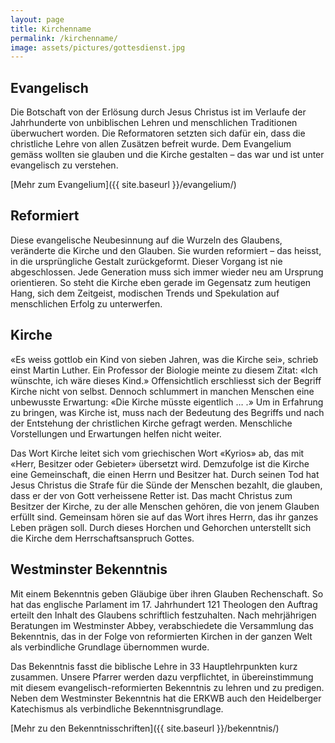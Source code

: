 ```yaml
---
layout: page
title: Kirchenname
permalink: /kirchenname/
image: assets/pictures/gottesdienst.jpg
---
```


## Evangelisch

Die Botschaft von der Erlösung durch Jesus Christus ist im Verlaufe der Jahrhunderte von unbiblischen Lehren und menschlichen Traditionen überwuchert worden. Die Reformatoren setzten sich dafür ein, dass die christliche Lehre von allen Zusätzen befreit wurde. Dem Evangelium gemäss wollten sie glauben und die Kirche gestalten – das war und ist unter evangelisch zu verstehen.

[Mehr zum Evangelium]({{ site.baseurl }}/evangelium/)

## Reformiert

Diese evangelische Neubesinnung auf die Wurzeln des Glaubens, veränderte die Kirche und den Glauben. Sie wurden reformiert – das heisst, in die ursprüngliche Gestalt zurückgeformt. Dieser Vorgang ist nie abgeschlossen. Jede Generation muss sich immer wieder neu am Ursprung orientieren. So steht die Kirche eben gerade im Gegensatz zum heutigen Hang, sich dem Zeitgeist, modischen Trends und Spekulation auf menschlichen Erfolg zu unterwerfen.

## Kirche

«Es weiss gottlob ein Kind von sieben Jahren, was die Kirche sei», schrieb einst Martin Luther. Ein Professor der Biologie meinte zu diesem Zitat: «Ich wünschte, ich wäre dieses Kind.» Offensichtlich erschliesst sich der Begriff Kirche nicht von selbst. Dennoch schlummert in manchen Menschen eine unbewusste Erwartung: «Die Kirche müsste eigentlich … .» Um in Erfahrung zu bringen, was Kirche ist, muss nach der Bedeutung des Begriffs und nach der Entstehung der christlichen Kirche gefragt werden. Menschliche Vorstellungen und Erwartungen helfen nicht weiter.

Das Wort Kirche leitet sich vom griechischen Wort «Kyrios» ab, das mit «Herr, Besitzer oder Gebieter» übersetzt wird. Demzufolge ist die Kirche eine Gemeinschaft, die einen Herrn und Besitzer hat. Durch seinen Tod hat Jesus Christus die Strafe für die Sünde der Menschen bezahlt, die glauben, dass er der von Gott verheissene Retter ist. Das macht Christus zum Besitzer der Kirche, zu der alle Menschen gehören, die von jenem Glauben erfüllt sind. Gemeinsam hören sie auf das Wort ihres Herrn, das ihr ganzes Leben prägen soll. Durch dieses Horchen und Gehorchen unterstellt sich die Kirche dem Herrschaftsanspruch Gottes.

## Westminster Bekenntnis

Mit einem Bekenntnis geben Gläubige über ihren Glauben Rechenschaft. So hat das englische Parlament im 17. Jahrhundert 121 Theologen den Auftrag erteilt den Inhalt des Glaubens schriftlich festzuhalten. Nach mehrjährigen Beratungen im Westminster Abbey, verabschiedete die Versammlung das Bekenntnis, das in der Folge von reformierten Kirchen in der ganzen Welt als verbindliche Grundlage übernommen wurde.

Das Bekenntnis fasst die biblische Lehre in 33 Hauptlehrpunkten kurz zusammen. Unsere Pfarrer werden dazu verpflichtet, in übereinstimmung mit diesem evangelisch-reformierten Bekenntnis zu lehren und zu predigen. Neben dem Westminster Bekenntnis hat die ERKWB auch den Heidelberger Katechismus als verbindliche Bekenntnisgrundlage.

[Mehr zu den Bekenntnisschriften]({{ site.baseurl }}/bekenntnis/)
